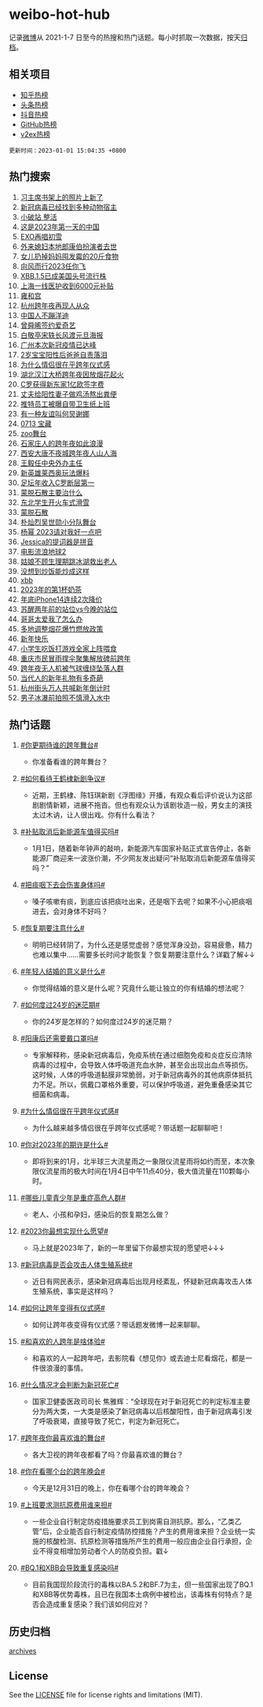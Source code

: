 # weibo-hot-hub

记录[微博](https://www.weibo.com)从 2021-1-7 日至今的热搜和热门话题。每小时抓取一次数据，按天[归档](archives)。

## 相关项目

- [知乎热榜](https://github.com/lonnyzhang423/zhihu-hot-hub)
- [头条热榜](https://github.com/lonnyzhang423/toutiao-hot-hub)
- [抖音热榜](https://github.com/lonnyzhang423/douyin-hot-hub)
- [GitHub热榜](https://github.com/lonnyzhang423/github-hot-hub)
- [v2ex热榜](https://github.com/lonnyzhang423/v2ex-hot-hub)


`更新时间：2023-01-01 15:04:35 +0800`

## 热门搜索

1. [习主席书架上的照片上新了](https://m.weibo.cn/search?containerid=100103type%3D1%26t%3D10%26q%3D%23%E4%B9%A0%E4%B8%BB%E5%B8%AD%E4%B9%A6%E6%9E%B6%E4%B8%8A%E7%9A%84%E7%85%A7%E7%89%87%E4%B8%8A%E6%96%B0%E4%BA%86%23&stream_entry_id=51&isnewpage=1&extparam=seat%3D1%26pos%3D0%26dgr%3D0%26filter_type%3Drealtimehot%26c_type%3D51%26cate%3D10103%26display_time%3D1672556673%26pre_seqid%3D1672556673846924096235&luicode=10000011&lfid=106003type%253D25%2526t%253D3%2526disable_hot%253D1%2526filter_type%253Drealtimehot)
1. [新冠病毒已经找到多种动物宿主](https://m.weibo.cn/search?containerid=100103type%3D1%26t%3D10%26q%3D%23%E6%96%B0%E5%86%A0%E7%97%85%E6%AF%92%E5%B7%B2%E7%BB%8F%E6%89%BE%E5%88%B0%E5%A4%9A%E7%A7%8D%E5%8A%A8%E7%89%A9%E5%AE%BF%E4%B8%BB%23&stream_entry_id=31&isnewpage=1&extparam=seat%3D1%26lcate%3D5001%26pos%3D0%26band_rank%3D1%26flag%3D1%26dgr%3D0%26q%3D%2523%25E6%2596%25B0%25E5%2586%25A0%25E7%2597%2585%25E6%25AF%2592%25E5%25B7%25B2%25E7%25BB%258F%25E6%2589%25BE%25E5%2588%25B0%25E5%25A4%259A%25E7%25A7%258D%25E5%258A%25A8%25E7%2589%25A9%25E5%25AE%25BF%25E4%25B8%25BB%2523%26cate%3D5001%26stream_entry_id%3D31%26filter_type%3Drealtimehot%26realpos%3D1%26c_type%3D31%26display_time%3D1672556673%26pre_seqid%3D1672556673846924096235&luicode=10000011&lfid=106003type%253D25%2526t%253D3%2526disable_hot%253D1%2526filter_type%253Drealtimehot)
1. [小破站 整活](https://m.weibo.cn/search?containerid=100103type%3D1%26t%3D10%26q%3D%E5%B0%8F%E7%A0%B4%E7%AB%99+%E6%95%B4%E6%B4%BB&stream_entry_id=31&isnewpage=1&extparam=seat%3D1%26lcate%3D5001%26pos%3D1%26band_rank%3D2%26flag%3D16%26dgr%3D0%26q%3D%25E5%25B0%258F%25E7%25A0%25B4%25E7%25AB%2599%2520%25E6%2595%25B4%25E6%25B4%25BB%26cate%3D5001%26stream_entry_id%3D31%26filter_type%3Drealtimehot%26realpos%3D2%26c_type%3D31%26display_time%3D1672556673%26pre_seqid%3D1672556673846924096235&luicode=10000011&lfid=106003type%253D25%2526t%253D3%2526disable_hot%253D1%2526filter_type%253Drealtimehot)
1. [这是2023年第一天的中国](https://m.weibo.cn/search?containerid=100103type%3D1%26t%3D10%26q%3D%23%E8%BF%99%E6%98%AF2023%E5%B9%B4%E7%AC%AC%E4%B8%80%E5%A4%A9%E7%9A%84%E4%B8%AD%E5%9B%BD%23&stream_entry_id=31&isnewpage=1&extparam=seat%3D1%26lcate%3D5001%26pos%3D2%26band_rank%3D3%26flag%3D0%26dgr%3D0%26q%3D%2523%25E8%25BF%2599%25E6%2598%25AF2023%25E5%25B9%25B4%25E7%25AC%25AC%25E4%25B8%2580%25E5%25A4%25A9%25E7%259A%2584%25E4%25B8%25AD%25E5%259B%25BD%2523%26cate%3D5001%26stream_entry_id%3D31%26filter_type%3Drealtimehot%26realpos%3D3%26c_type%3D31%26display_time%3D1672556673%26pre_seqid%3D1672556673846924096235&luicode=10000011&lfid=106003type%253D25%2526t%253D3%2526disable_hot%253D1%2526filter_type%253Drealtimehot)
1. [EXO再唱初雪](https://m.weibo.cn/search?containerid=100103type%3D1%26t%3D10%26q%3D%23EXO%E5%86%8D%E5%94%B1%E5%88%9D%E9%9B%AA%23&stream_entry_id=31&isnewpage=1&extparam=seat%3D1%26lcate%3D5001%26pos%3D3%26band_rank%3D4%26flag%3D1%26dgr%3D0%26q%3D%2523EXO%25E5%2586%258D%25E5%2594%25B1%25E5%2588%259D%25E9%259B%25AA%2523%26cate%3D5001%26stream_entry_id%3D31%26filter_type%3Drealtimehot%26realpos%3D4%26c_type%3D31%26display_time%3D1672556673%26pre_seqid%3D1672556673846924096235&luicode=10000011&lfid=106003type%253D25%2526t%253D3%2526disable_hot%253D1%2526filter_type%253Drealtimehot)
1. [外来媳妇本地郎康伯扮演者去世](https://m.weibo.cn/search?containerid=100103type%3D1%26t%3D10%26q%3D%23%E5%A4%96%E6%9D%A5%E5%AA%B3%E5%A6%87%E6%9C%AC%E5%9C%B0%E9%83%8E%E5%BA%B7%E4%BC%AF%E6%89%AE%E6%BC%94%E8%80%85%E5%8E%BB%E4%B8%96%23&stream_entry_id=31&isnewpage=1&extparam=seat%3D1%26lcate%3D5001%26pos%3D4%26band_rank%3D5%26flag%3D16%26dgr%3D0%26q%3D%2523%25E5%25A4%2596%25E6%259D%25A5%25E5%25AA%25B3%25E5%25A6%2587%25E6%259C%25AC%25E5%259C%25B0%25E9%2583%258E%25E5%25BA%25B7%25E4%25BC%25AF%25E6%2589%25AE%25E6%25BC%2594%25E8%2580%2585%25E5%258E%25BB%25E4%25B8%2596%2523%26cate%3D5001%26stream_entry_id%3D31%26filter_type%3Drealtimehot%26realpos%3D5%26c_type%3D31%26display_time%3D1672556673%26pre_seqid%3D1672556673846924096235&luicode=10000011&lfid=106003type%253D25%2526t%253D3%2526disable_hot%253D1%2526filter_type%253Drealtimehot)
1. [女儿扔掉妈妈囤发霉的20斤食物](https://m.weibo.cn/search?containerid=100103type%3D1%26t%3D10%26q%3D%23%E5%A5%B3%E5%84%BF%E6%89%94%E6%8E%89%E5%A6%88%E5%A6%88%E5%9B%A4%E5%8F%91%E9%9C%89%E7%9A%8420%E6%96%A4%E9%A3%9F%E7%89%A9%23&stream_entry_id=31&isnewpage=1&extparam=seat%3D1%26lcate%3D5001%26pos%3D5%26band_rank%3D6%26flag%3D0%26dgr%3D0%26q%3D%2523%25E5%25A5%25B3%25E5%2584%25BF%25E6%2589%2594%25E6%258E%2589%25E5%25A6%2588%25E5%25A6%2588%25E5%259B%25A4%25E5%258F%2591%25E9%259C%2589%25E7%259A%258420%25E6%2596%25A4%25E9%25A3%259F%25E7%2589%25A9%2523%26cate%3D5001%26stream_entry_id%3D31%26filter_type%3Drealtimehot%26realpos%3D6%26c_type%3D31%26display_time%3D1672556673%26pre_seqid%3D1672556673846924096235&luicode=10000011&lfid=106003type%253D25%2526t%253D3%2526disable_hot%253D1%2526filter_type%253Drealtimehot)
1. [向风而行2023任你飞](https://m.weibo.cn/search?containerid=100103type%3D1%26t%3D10%26q%3D%23%E5%90%91%E9%A3%8E%E8%80%8C%E8%A1%8C2023%E4%BB%BB%E4%BD%A0%E9%A3%9E%23&stream_entry_id=31&isnewpage=1&extparam=seat%3D1%26lcate%3D5001%26pos%3D6%26band_rank%3D7%26adid%3D177102%26dgr%3D0%26q%3D%2523%25E5%2590%2591%25E9%25A3%258E%25E8%2580%258C%25E8%25A1%258C2023%25E4%25BB%25BB%25E4%25BD%25A0%25E9%25A3%259E%2523%26cate%3D5001%26stream_entry_id%3D31%26filter_type%3Drealtimehot%26c_type%3D31%26display_time%3D1672556673%26pre_seqid%3D1672556673846924096235&luicode=10000011&lfid=106003type%253D25%2526t%253D3%2526disable_hot%253D1%2526filter_type%253Drealtimehot)
1. [XBB.1.5已成美国头号流行株](https://m.weibo.cn/search?containerid=100103type%3D1%26t%3D10%26q%3D%23XBB.1.5%E5%B7%B2%E6%88%90%E7%BE%8E%E5%9B%BD%E5%A4%B4%E5%8F%B7%E6%B5%81%E8%A1%8C%E6%A0%AA%23&stream_entry_id=31&isnewpage=1&extparam=seat%3D1%26lcate%3D5001%26pos%3D7%26band_rank%3D7%26flag%3D0%26dgr%3D0%26q%3D%2523XBB.1.5%25E5%25B7%25B2%25E6%2588%2590%25E7%25BE%258E%25E5%259B%25BD%25E5%25A4%25B4%25E5%258F%25B7%25E6%25B5%2581%25E8%25A1%258C%25E6%25A0%25AA%2523%26cate%3D5001%26stream_entry_id%3D31%26filter_type%3Drealtimehot%26realpos%3D7%26c_type%3D31%26display_time%3D1672556673%26pre_seqid%3D1672556673846924096235&luicode=10000011&lfid=106003type%253D25%2526t%253D3%2526disable_hot%253D1%2526filter_type%253Drealtimehot)
1. [上海一线医护收到6000元补贴](https://m.weibo.cn/search?containerid=100103type%3D1%26t%3D10%26q%3D%23%E4%B8%8A%E6%B5%B7%E4%B8%80%E7%BA%BF%E5%8C%BB%E6%8A%A4%E6%94%B6%E5%88%B06000%E5%85%83%E8%A1%A5%E8%B4%B4%23&stream_entry_id=31&isnewpage=1&extparam=seat%3D1%26lcate%3D5001%26pos%3D8%26band_rank%3D8%26flag%3D1%26dgr%3D0%26q%3D%2523%25E4%25B8%258A%25E6%25B5%25B7%25E4%25B8%2580%25E7%25BA%25BF%25E5%258C%25BB%25E6%258A%25A4%25E6%2594%25B6%25E5%2588%25B06000%25E5%2585%2583%25E8%25A1%25A5%25E8%25B4%25B4%2523%26cate%3D5001%26stream_entry_id%3D31%26filter_type%3Drealtimehot%26realpos%3D8%26c_type%3D31%26display_time%3D1672556673%26pre_seqid%3D1672556673846924096235&luicode=10000011&lfid=106003type%253D25%2526t%253D3%2526disable_hot%253D1%2526filter_type%253Drealtimehot)
1. [雍和宫](https://m.weibo.cn/search?containerid=100103type%3D1%26t%3D10%26q%3D%E9%9B%8D%E5%92%8C%E5%AE%AB&stream_entry_id=31&isnewpage=1&extparam=seat%3D1%26lcate%3D5001%26pos%3D9%26band_rank%3D9%26flag%3D1%26dgr%3D0%26q%3D%25E9%259B%258D%25E5%2592%258C%25E5%25AE%25AB%26cate%3D5001%26stream_entry_id%3D31%26filter_type%3Drealtimehot%26realpos%3D9%26c_type%3D31%26display_time%3D1672556673%26pre_seqid%3D1672556673846924096235&luicode=10000011&lfid=106003type%253D25%2526t%253D3%2526disable_hot%253D1%2526filter_type%253Drealtimehot)
1. [杭州跨年夜再现人从众](https://m.weibo.cn/search?containerid=100103type%3D1%26t%3D10%26q%3D%23%E6%9D%AD%E5%B7%9E%E8%B7%A8%E5%B9%B4%E5%A4%9C%E5%86%8D%E7%8E%B0%E4%BA%BA%E4%BB%8E%E4%BC%97%23&stream_entry_id=31&isnewpage=1&extparam=seat%3D1%26lcate%3D5001%26pos%3D10%26band_rank%3D10%26flag%3D0%26dgr%3D0%26q%3D%2523%25E6%259D%25AD%25E5%25B7%259E%25E8%25B7%25A8%25E5%25B9%25B4%25E5%25A4%259C%25E5%2586%258D%25E7%258E%25B0%25E4%25BA%25BA%25E4%25BB%258E%25E4%25BC%2597%2523%26cate%3D5001%26stream_entry_id%3D31%26filter_type%3Drealtimehot%26realpos%3D10%26c_type%3D31%26display_time%3D1672556673%26pre_seqid%3D1672556673846924096235&luicode=10000011&lfid=106003type%253D25%2526t%253D3%2526disable_hot%253D1%2526filter_type%253Drealtimehot)
1. [中国人不蹦洋迪](https://m.weibo.cn/search?containerid=100103type%3D1%26t%3D10%26q%3D%23%E4%B8%AD%E5%9B%BD%E4%BA%BA%E4%B8%8D%E8%B9%A6%E6%B4%8B%E8%BF%AA%23&stream_entry_id=31&isnewpage=1&extparam=seat%3D1%26lcate%3D5001%26pos%3D11%26band_rank%3D11%26flag%3D1%26dgr%3D0%26q%3D%2523%25E4%25B8%25AD%25E5%259B%25BD%25E4%25BA%25BA%25E4%25B8%258D%25E8%25B9%25A6%25E6%25B4%258B%25E8%25BF%25AA%2523%26cate%3D5001%26stream_entry_id%3D31%26filter_type%3Drealtimehot%26realpos%3D11%26c_type%3D31%26display_time%3D1672556673%26pre_seqid%3D1672556673846924096235&luicode=10000011&lfid=106003type%253D25%2526t%253D3%2526disable_hot%253D1%2526filter_type%253Drealtimehot)
1. [曾舜晞签约爱奇艺](https://m.weibo.cn/search?containerid=100103type%3D1%26t%3D10%26q%3D%23%E6%9B%BE%E8%88%9C%E6%99%9E%E7%AD%BE%E7%BA%A6%E7%88%B1%E5%A5%87%E8%89%BA%23&stream_entry_id=31&isnewpage=1&extparam=seat%3D1%26lcate%3D5001%26pos%3D12%26band_rank%3D12%26flag%3D1%26dgr%3D0%26q%3D%2523%25E6%259B%25BE%25E8%2588%259C%25E6%2599%259E%25E7%25AD%25BE%25E7%25BA%25A6%25E7%2588%25B1%25E5%25A5%2587%25E8%2589%25BA%2523%26cate%3D5001%26stream_entry_id%3D31%26filter_type%3Drealtimehot%26realpos%3D12%26c_type%3D31%26display_time%3D1672556673%26pre_seqid%3D1672556673846924096235&luicode=10000011&lfid=106003type%253D25%2526t%253D3%2526disable_hot%253D1%2526filter_type%253Drealtimehot)
1. [白敬亭宋轶长风渡元旦海报](https://m.weibo.cn/search?containerid=100103type%3D1%26t%3D10%26q%3D%23%E7%99%BD%E6%95%AC%E4%BA%AD%E5%AE%8B%E8%BD%B6%E9%95%BF%E9%A3%8E%E6%B8%A1%E5%85%83%E6%97%A6%E6%B5%B7%E6%8A%A5%23&stream_entry_id=31&isnewpage=1&extparam=seat%3D1%26lcate%3D5001%26pos%3D13%26band_rank%3D13%26flag%3D1%26dgr%3D0%26q%3D%2523%25E7%2599%25BD%25E6%2595%25AC%25E4%25BA%25AD%25E5%25AE%258B%25E8%25BD%25B6%25E9%2595%25BF%25E9%25A3%258E%25E6%25B8%25A1%25E5%2585%2583%25E6%2597%25A6%25E6%25B5%25B7%25E6%258A%25A5%2523%26cate%3D5001%26stream_entry_id%3D31%26filter_type%3Drealtimehot%26realpos%3D13%26c_type%3D31%26display_time%3D1672556673%26pre_seqid%3D1672556673846924096235&luicode=10000011&lfid=106003type%253D25%2526t%253D3%2526disable_hot%253D1%2526filter_type%253Drealtimehot)
1. [广州本次新冠疫情已达峰](https://m.weibo.cn/search?containerid=100103type%3D1%26t%3D10%26q%3D%23%E5%B9%BF%E5%B7%9E%E6%9C%AC%E6%AC%A1%E6%96%B0%E5%86%A0%E7%96%AB%E6%83%85%E5%B7%B2%E8%BE%BE%E5%B3%B0%23&stream_entry_id=31&isnewpage=1&extparam=seat%3D1%26lcate%3D5001%26pos%3D14%26band_rank%3D14%26flag%3D1%26dgr%3D0%26q%3D%2523%25E5%25B9%25BF%25E5%25B7%259E%25E6%259C%25AC%25E6%25AC%25A1%25E6%2596%25B0%25E5%2586%25A0%25E7%2596%25AB%25E6%2583%2585%25E5%25B7%25B2%25E8%25BE%25BE%25E5%25B3%25B0%2523%26cate%3D5001%26stream_entry_id%3D31%26filter_type%3Drealtimehot%26realpos%3D14%26c_type%3D31%26display_time%3D1672556673%26pre_seqid%3D1672556673846924096235&luicode=10000011&lfid=106003type%253D25%2526t%253D3%2526disable_hot%253D1%2526filter_type%253Drealtimehot)
1. [2岁宝宝阳性后爸爸自责落泪](https://m.weibo.cn/search?containerid=100103type%3D1%26t%3D10%26q%3D%232%E5%B2%81%E5%AE%9D%E5%AE%9D%E9%98%B3%E6%80%A7%E5%90%8E%E7%88%B8%E7%88%B8%E8%87%AA%E8%B4%A3%E8%90%BD%E6%B3%AA%23&stream_entry_id=31&isnewpage=1&extparam=seat%3D1%26lcate%3D5001%26pos%3D15%26band_rank%3D15%26flag%3D1%26dgr%3D0%26q%3D%25232%25E5%25B2%2581%25E5%25AE%259D%25E5%25AE%259D%25E9%2598%25B3%25E6%2580%25A7%25E5%2590%258E%25E7%2588%25B8%25E7%2588%25B8%25E8%2587%25AA%25E8%25B4%25A3%25E8%2590%25BD%25E6%25B3%25AA%2523%26cate%3D5001%26stream_entry_id%3D31%26filter_type%3Drealtimehot%26realpos%3D15%26c_type%3D31%26display_time%3D1672556673%26pre_seqid%3D1672556673846924096235&luicode=10000011&lfid=106003type%253D25%2526t%253D3%2526disable_hot%253D1%2526filter_type%253Drealtimehot)
1. [为什么情侣很在乎跨年仪式感](https://m.weibo.cn/search?containerid=100103type%3D1%26t%3D10%26q%3D%23%E4%B8%BA%E4%BB%80%E4%B9%88%E6%83%85%E4%BE%A3%E5%BE%88%E5%9C%A8%E4%B9%8E%E8%B7%A8%E5%B9%B4%E4%BB%AA%E5%BC%8F%E6%84%9F%23&stream_entry_id=31&isnewpage=1&extparam=seat%3D1%26lcate%3D5001%26pos%3D16%26band_rank%3D16%26flag%3D0%26dgr%3D0%26q%3D%2523%25E4%25B8%25BA%25E4%25BB%2580%25E4%25B9%2588%25E6%2583%2585%25E4%25BE%25A3%25E5%25BE%2588%25E5%259C%25A8%25E4%25B9%258E%25E8%25B7%25A8%25E5%25B9%25B4%25E4%25BB%25AA%25E5%25BC%258F%25E6%2584%259F%2523%26cate%3D5001%26stream_entry_id%3D31%26filter_type%3Drealtimehot%26realpos%3D16%26c_type%3D31%26display_time%3D1672556673%26pre_seqid%3D1672556673846924096235&luicode=10000011&lfid=106003type%253D25%2526t%253D3%2526disable_hot%253D1%2526filter_type%253Drealtimehot)
1. [湖北汉江大桥跨年夜因放烟花起火](https://m.weibo.cn/search?containerid=100103type%3D1%26t%3D10%26q%3D%23%E6%B9%96%E5%8C%97%E6%B1%89%E6%B1%9F%E5%A4%A7%E6%A1%A5%E8%B7%A8%E5%B9%B4%E5%A4%9C%E5%9B%A0%E6%94%BE%E7%83%9F%E8%8A%B1%E8%B5%B7%E7%81%AB%23&stream_entry_id=31&isnewpage=1&extparam=seat%3D1%26lcate%3D5001%26pos%3D17%26band_rank%3D17%26flag%3D0%26dgr%3D0%26q%3D%2523%25E6%25B9%2596%25E5%258C%2597%25E6%25B1%2589%25E6%25B1%259F%25E5%25A4%25A7%25E6%25A1%25A5%25E8%25B7%25A8%25E5%25B9%25B4%25E5%25A4%259C%25E5%259B%25A0%25E6%2594%25BE%25E7%2583%259F%25E8%258A%25B1%25E8%25B5%25B7%25E7%2581%25AB%2523%26cate%3D5001%26stream_entry_id%3D31%26filter_type%3Drealtimehot%26realpos%3D17%26c_type%3D31%26display_time%3D1672556673%26pre_seqid%3D1672556673846924096235&luicode=10000011&lfid=106003type%253D25%2526t%253D3%2526disable_hot%253D1%2526filter_type%253Drealtimehot)
1. [C罗获得新东家1亿欧签字费](https://m.weibo.cn/search?containerid=100103type%3D1%26t%3D10%26q%3D%23C%E7%BD%97%E8%8E%B7%E5%BE%97%E6%96%B0%E4%B8%9C%E5%AE%B61%E4%BA%BF%E6%AC%A7%E7%AD%BE%E5%AD%97%E8%B4%B9%23&stream_entry_id=31&isnewpage=1&extparam=seat%3D1%26lcate%3D5001%26pos%3D18%26band_rank%3D18%26flag%3D0%26dgr%3D0%26q%3D%2523C%25E7%25BD%2597%25E8%258E%25B7%25E5%25BE%2597%25E6%2596%25B0%25E4%25B8%259C%25E5%25AE%25B61%25E4%25BA%25BF%25E6%25AC%25A7%25E7%25AD%25BE%25E5%25AD%2597%25E8%25B4%25B9%2523%26cate%3D5001%26stream_entry_id%3D31%26filter_type%3Drealtimehot%26realpos%3D18%26c_type%3D31%26display_time%3D1672556673%26pre_seqid%3D1672556673846924096235&luicode=10000011&lfid=106003type%253D25%2526t%253D3%2526disable_hot%253D1%2526filter_type%253Drealtimehot)
1. [丈夫给阳性妻子做鸡汤熬出粪便](https://m.weibo.cn/search?containerid=100103type%3D1%26t%3D10%26q%3D%23%E4%B8%88%E5%A4%AB%E7%BB%99%E9%98%B3%E6%80%A7%E5%A6%BB%E5%AD%90%E5%81%9A%E9%B8%A1%E6%B1%A4%E7%86%AC%E5%87%BA%E7%B2%AA%E4%BE%BF%23&stream_entry_id=31&isnewpage=1&extparam=seat%3D1%26lcate%3D5001%26pos%3D19%26band_rank%3D19%26flag%3D2%26dgr%3D0%26q%3D%2523%25E4%25B8%2588%25E5%25A4%25AB%25E7%25BB%2599%25E9%2598%25B3%25E6%2580%25A7%25E5%25A6%25BB%25E5%25AD%2590%25E5%2581%259A%25E9%25B8%25A1%25E6%25B1%25A4%25E7%2586%25AC%25E5%2587%25BA%25E7%25B2%25AA%25E4%25BE%25BF%2523%26cate%3D5001%26stream_entry_id%3D31%26filter_type%3Drealtimehot%26realpos%3D19%26c_type%3D31%26display_time%3D1672556673%26pre_seqid%3D1672556673846924096235&luicode=10000011&lfid=106003type%253D25%2526t%253D3%2526disable_hot%253D1%2526filter_type%253Drealtimehot)
1. [推特员工被曝自带卫生纸上班](https://m.weibo.cn/search?containerid=100103type%3D1%26t%3D10%26q%3D%23%E6%8E%A8%E7%89%B9%E5%91%98%E5%B7%A5%E8%A2%AB%E6%9B%9D%E8%87%AA%E5%B8%A6%E5%8D%AB%E7%94%9F%E7%BA%B8%E4%B8%8A%E7%8F%AD%23&stream_entry_id=31&isnewpage=1&extparam=seat%3D1%26lcate%3D5001%26pos%3D20%26band_rank%3D20%26flag%3D1%26dgr%3D0%26q%3D%2523%25E6%258E%25A8%25E7%2589%25B9%25E5%2591%2598%25E5%25B7%25A5%25E8%25A2%25AB%25E6%259B%259D%25E8%2587%25AA%25E5%25B8%25A6%25E5%258D%25AB%25E7%2594%259F%25E7%25BA%25B8%25E4%25B8%258A%25E7%258F%25AD%2523%26cate%3D5001%26stream_entry_id%3D31%26filter_type%3Drealtimehot%26realpos%3D20%26c_type%3D31%26display_time%3D1672556673%26pre_seqid%3D1672556673846924096235&luicode=10000011&lfid=106003type%253D25%2526t%253D3%2526disable_hot%253D1%2526filter_type%253Drealtimehot)
1. [有一种友谊叫何炅谢娜](https://m.weibo.cn/search?containerid=100103type%3D1%26t%3D10%26q%3D%E6%9C%89%E4%B8%80%E7%A7%8D%E5%8F%8B%E8%B0%8A%E5%8F%AB%E4%BD%95%E7%82%85%E8%B0%A2%E5%A8%9C&stream_entry_id=31&isnewpage=1&extparam=seat%3D1%26lcate%3D5001%26pos%3D21%26band_rank%3D21%26flag%3D1%26dgr%3D0%26q%3D%25E6%259C%2589%25E4%25B8%2580%25E7%25A7%258D%25E5%258F%258B%25E8%25B0%258A%25E5%258F%25AB%25E4%25BD%2595%25E7%2582%2585%25E8%25B0%25A2%25E5%25A8%259C%26cate%3D5001%26stream_entry_id%3D31%26filter_type%3Drealtimehot%26realpos%3D21%26c_type%3D31%26display_time%3D1672556673%26pre_seqid%3D1672556673846924096235&luicode=10000011&lfid=106003type%253D25%2526t%253D3%2526disable_hot%253D1%2526filter_type%253Drealtimehot)
1. [0713 宝藏](https://m.weibo.cn/search?containerid=100103type%3D1%26t%3D10%26q%3D0713+%E5%AE%9D%E8%97%8F&stream_entry_id=31&isnewpage=1&extparam=seat%3D1%26lcate%3D5001%26pos%3D22%26band_rank%3D22%26flag%3D1%26dgr%3D0%26q%3D0713%2520%25E5%25AE%259D%25E8%2597%258F%26cate%3D5001%26stream_entry_id%3D31%26filter_type%3Drealtimehot%26realpos%3D22%26c_type%3D31%26display_time%3D1672556673%26pre_seqid%3D1672556673846924096235&luicode=10000011&lfid=106003type%253D25%2526t%253D3%2526disable_hot%253D1%2526filter_type%253Drealtimehot)
1. [zoo舞台](https://m.weibo.cn/search?containerid=100103type%3D1%26t%3D10%26q%3Dzoo%E8%88%9E%E5%8F%B0&stream_entry_id=31&isnewpage=1&extparam=seat%3D1%26lcate%3D5001%26pos%3D23%26band_rank%3D23%26flag%3D1%26dgr%3D0%26q%3Dzoo%25E8%2588%259E%25E5%258F%25B0%26cate%3D5001%26stream_entry_id%3D31%26filter_type%3Drealtimehot%26realpos%3D23%26c_type%3D31%26display_time%3D1672556673%26pre_seqid%3D1672556673846924096235&luicode=10000011&lfid=106003type%253D25%2526t%253D3%2526disable_hot%253D1%2526filter_type%253Drealtimehot)
1. [石家庄人的跨年夜如此浪漫](https://m.weibo.cn/search?containerid=100103type%3D1%26t%3D10%26q%3D%23%E7%9F%B3%E5%AE%B6%E5%BA%84%E4%BA%BA%E7%9A%84%E8%B7%A8%E5%B9%B4%E5%A4%9C%E5%A6%82%E6%AD%A4%E6%B5%AA%E6%BC%AB%23&stream_entry_id=31&isnewpage=1&extparam=seat%3D1%26lcate%3D5001%26pos%3D24%26band_rank%3D24%26flag%3D0%26dgr%3D0%26q%3D%2523%25E7%259F%25B3%25E5%25AE%25B6%25E5%25BA%2584%25E4%25BA%25BA%25E7%259A%2584%25E8%25B7%25A8%25E5%25B9%25B4%25E5%25A4%259C%25E5%25A6%2582%25E6%25AD%25A4%25E6%25B5%25AA%25E6%25BC%25AB%2523%26cate%3D5001%26stream_entry_id%3D31%26filter_type%3Drealtimehot%26realpos%3D24%26c_type%3D31%26display_time%3D1672556673%26pre_seqid%3D1672556673846924096235&luicode=10000011&lfid=106003type%253D25%2526t%253D3%2526disable_hot%253D1%2526filter_type%253Drealtimehot)
1. [西安大唐不夜城跨年夜人山人海](https://m.weibo.cn/search?containerid=100103type%3D1%26t%3D10%26q%3D%23%E8%A5%BF%E5%AE%89%E5%A4%A7%E5%94%90%E4%B8%8D%E5%A4%9C%E5%9F%8E%E8%B7%A8%E5%B9%B4%E5%A4%9C%E4%BA%BA%E5%B1%B1%E4%BA%BA%E6%B5%B7%23&stream_entry_id=31&isnewpage=1&extparam=seat%3D1%26lcate%3D5001%26pos%3D25%26band_rank%3D25%26flag%3D0%26dgr%3D0%26q%3D%2523%25E8%25A5%25BF%25E5%25AE%2589%25E5%25A4%25A7%25E5%2594%2590%25E4%25B8%258D%25E5%25A4%259C%25E5%259F%258E%25E8%25B7%25A8%25E5%25B9%25B4%25E5%25A4%259C%25E4%25BA%25BA%25E5%25B1%25B1%25E4%25BA%25BA%25E6%25B5%25B7%2523%26cate%3D5001%26stream_entry_id%3D31%26filter_type%3Drealtimehot%26realpos%3D25%26c_type%3D31%26display_time%3D1672556673%26pre_seqid%3D1672556673846924096235&luicode=10000011&lfid=106003type%253D25%2526t%253D3%2526disable_hot%253D1%2526filter_type%253Drealtimehot)
1. [王毅任中央外办主任](https://m.weibo.cn/search?containerid=100103type%3D1%26t%3D10%26q%3D%23%E7%8E%8B%E6%AF%85%E4%BB%BB%E4%B8%AD%E5%A4%AE%E5%A4%96%E5%8A%9E%E4%B8%BB%E4%BB%BB%23&stream_entry_id=31&isnewpage=1&extparam=seat%3D1%26lcate%3D5001%26pos%3D26%26band_rank%3D26%26flag%3D0%26dgr%3D0%26q%3D%2523%25E7%258E%258B%25E6%25AF%2585%25E4%25BB%25BB%25E4%25B8%25AD%25E5%25A4%25AE%25E5%25A4%2596%25E5%258A%259E%25E4%25B8%25BB%25E4%25BB%25BB%2523%26cate%3D5001%26stream_entry_id%3D31%26filter_type%3Drealtimehot%26realpos%3D26%26c_type%3D31%26display_time%3D1672556673%26pre_seqid%3D1672556673846924096235&luicode=10000011&lfid=106003type%253D25%2526t%253D3%2526disable_hot%253D1%2526filter_type%253Drealtimehot)
1. [新英雄莱西奥玩法爆料](https://m.weibo.cn/search?containerid=100103type%3D1%26t%3D10%26q%3D%23%E6%96%B0%E8%8B%B1%E9%9B%84%E8%8E%B1%E8%A5%BF%E5%A5%A5%E7%8E%A9%E6%B3%95%E7%88%86%E6%96%99%23&stream_entry_id=31&isnewpage=1&extparam=seat%3D1%26lcate%3D5001%26pos%3D27%26band_rank%3D27%26flag%3D0%26dgr%3D0%26q%3D%2523%25E6%2596%25B0%25E8%258B%25B1%25E9%259B%2584%25E8%258E%25B1%25E8%25A5%25BF%25E5%25A5%25A5%25E7%258E%25A9%25E6%25B3%2595%25E7%2588%2586%25E6%2596%2599%2523%26cate%3D5001%26stream_entry_id%3D31%26filter_type%3Drealtimehot%26realpos%3D27%26c_type%3D31%26display_time%3D1672556673%26pre_seqid%3D1672556673846924096235&luicode=10000011&lfid=106003type%253D25%2526t%253D3%2526disable_hot%253D1%2526filter_type%253Drealtimehot)
1. [足坛年收入C罗断层第一](https://m.weibo.cn/search?containerid=100103type%3D1%26t%3D10%26q%3D%23%E8%B6%B3%E5%9D%9B%E5%B9%B4%E6%94%B6%E5%85%A5C%E7%BD%97%E6%96%AD%E5%B1%82%E7%AC%AC%E4%B8%80%23&stream_entry_id=31&isnewpage=1&extparam=seat%3D1%26lcate%3D5001%26pos%3D28%26band_rank%3D28%26flag%3D0%26dgr%3D0%26q%3D%2523%25E8%25B6%25B3%25E5%259D%259B%25E5%25B9%25B4%25E6%2594%25B6%25E5%2585%25A5C%25E7%25BD%2597%25E6%2596%25AD%25E5%25B1%2582%25E7%25AC%25AC%25E4%25B8%2580%2523%26cate%3D5001%26stream_entry_id%3D31%26filter_type%3Drealtimehot%26realpos%3D28%26c_type%3D31%26display_time%3D1672556673%26pre_seqid%3D1672556673846924096235&luicode=10000011&lfid=106003type%253D25%2526t%253D3%2526disable_hot%253D1%2526filter_type%253Drealtimehot)
1. [蒙脱石散主要治什么](https://m.weibo.cn/search?containerid=100103type%3D1%26t%3D10%26q%3D%23%E8%92%99%E8%84%B1%E7%9F%B3%E6%95%A3%E4%B8%BB%E8%A6%81%E6%B2%BB%E4%BB%80%E4%B9%88%23&stream_entry_id=31&isnewpage=1&extparam=seat%3D1%26lcate%3D5001%26pos%3D29%26band_rank%3D29%26flag%3D0%26dgr%3D0%26q%3D%2523%25E8%2592%2599%25E8%2584%25B1%25E7%259F%25B3%25E6%2595%25A3%25E4%25B8%25BB%25E8%25A6%2581%25E6%25B2%25BB%25E4%25BB%2580%25E4%25B9%2588%2523%26cate%3D5001%26stream_entry_id%3D31%26filter_type%3Drealtimehot%26realpos%3D29%26c_type%3D31%26display_time%3D1672556673%26pre_seqid%3D1672556673846924096235&luicode=10000011&lfid=106003type%253D25%2526t%253D3%2526disable_hot%253D1%2526filter_type%253Drealtimehot)
1. [东北学生开火车式滑雪](https://m.weibo.cn/search?containerid=100103type%3D1%26t%3D10%26q%3D%23%E4%B8%9C%E5%8C%97%E5%AD%A6%E7%94%9F%E5%BC%80%E7%81%AB%E8%BD%A6%E5%BC%8F%E6%BB%91%E9%9B%AA%23&stream_entry_id=31&isnewpage=1&extparam=seat%3D1%26lcate%3D5001%26pos%3D30%26band_rank%3D30%26flag%3D1%26dgr%3D0%26q%3D%2523%25E4%25B8%259C%25E5%258C%2597%25E5%25AD%25A6%25E7%2594%259F%25E5%25BC%2580%25E7%2581%25AB%25E8%25BD%25A6%25E5%25BC%258F%25E6%25BB%2591%25E9%259B%25AA%2523%26cate%3D5001%26stream_entry_id%3D31%26filter_type%3Drealtimehot%26realpos%3D30%26c_type%3D31%26display_time%3D1672556673%26pre_seqid%3D1672556673846924096235&luicode=10000011&lfid=106003type%253D25%2526t%253D3%2526disable_hot%253D1%2526filter_type%253Drealtimehot)
1. [蒙脱石散](https://m.weibo.cn/search?containerid=100103type%3D1%26t%3D10%26q%3D%23%E8%92%99%E8%84%B1%E7%9F%B3%E6%95%A3%23&stream_entry_id=31&isnewpage=1&extparam=seat%3D1%26lcate%3D5001%26pos%3D31%26band_rank%3D31%26flag%3D0%26dgr%3D0%26q%3D%2523%25E8%2592%2599%25E8%2584%25B1%25E7%259F%25B3%25E6%2595%25A3%2523%26cate%3D5001%26stream_entry_id%3D31%26filter_type%3Drealtimehot%26realpos%3D31%26c_type%3D31%26display_time%3D1672556673%26pre_seqid%3D1672556673846924096235&luicode=10000011&lfid=106003type%253D25%2526t%253D3%2526disable_hot%253D1%2526filter_type%253Drealtimehot)
1. [朴灿烈吴世勋小分队舞台](https://m.weibo.cn/search?containerid=100103type%3D1%26t%3D10%26q%3D%23%E6%9C%B4%E7%81%BF%E7%83%88%E5%90%B4%E4%B8%96%E5%8B%8B%E5%B0%8F%E5%88%86%E9%98%9F%E8%88%9E%E5%8F%B0%23&stream_entry_id=31&isnewpage=1&extparam=seat%3D1%26lcate%3D5001%26pos%3D32%26band_rank%3D32%26flag%3D1%26dgr%3D0%26q%3D%2523%25E6%259C%25B4%25E7%2581%25BF%25E7%2583%2588%25E5%2590%25B4%25E4%25B8%2596%25E5%258B%258B%25E5%25B0%258F%25E5%2588%2586%25E9%2598%259F%25E8%2588%259E%25E5%258F%25B0%2523%26cate%3D5001%26stream_entry_id%3D31%26filter_type%3Drealtimehot%26realpos%3D32%26c_type%3D31%26display_time%3D1672556673%26pre_seqid%3D1672556673846924096235&luicode=10000011&lfid=106003type%253D25%2526t%253D3%2526disable_hot%253D1%2526filter_type%253Drealtimehot)
1. [杨幂 2023请对我好一点吧](https://m.weibo.cn/search?containerid=100103type%3D1%26t%3D10%26q%3D%E6%9D%A8%E5%B9%82+2023%E8%AF%B7%E5%AF%B9%E6%88%91%E5%A5%BD%E4%B8%80%E7%82%B9%E5%90%A7&stream_entry_id=31&isnewpage=1&extparam=seat%3D1%26lcate%3D5001%26pos%3D33%26band_rank%3D33%26flag%3D0%26dgr%3D0%26q%3D%25E6%259D%25A8%25E5%25B9%2582%25202023%25E8%25AF%25B7%25E5%25AF%25B9%25E6%2588%2591%25E5%25A5%25BD%25E4%25B8%2580%25E7%2582%25B9%25E5%2590%25A7%26cate%3D5001%26stream_entry_id%3D31%26filter_type%3Drealtimehot%26realpos%3D33%26c_type%3D31%26display_time%3D1672556673%26pre_seqid%3D1672556673846924096235&luicode=10000011&lfid=106003type%253D25%2526t%253D3%2526disable_hot%253D1%2526filter_type%253Drealtimehot)
1. [Jessica的提词器是拼音](https://m.weibo.cn/search?containerid=100103type%3D1%26t%3D10%26q%3D%23Jessica%E7%9A%84%E6%8F%90%E8%AF%8D%E5%99%A8%E6%98%AF%E6%8B%BC%E9%9F%B3%23&stream_entry_id=31&isnewpage=1&extparam=seat%3D1%26lcate%3D5001%26pos%3D34%26band_rank%3D34%26flag%3D1%26dgr%3D0%26q%3D%2523Jessica%25E7%259A%2584%25E6%258F%2590%25E8%25AF%258D%25E5%2599%25A8%25E6%2598%25AF%25E6%258B%25BC%25E9%259F%25B3%2523%26cate%3D5001%26stream_entry_id%3D31%26filter_type%3Drealtimehot%26realpos%3D34%26c_type%3D31%26display_time%3D1672556673%26pre_seqid%3D1672556673846924096235&luicode=10000011&lfid=106003type%253D25%2526t%253D3%2526disable_hot%253D1%2526filter_type%253Drealtimehot)
1. [电影流浪地球2](https://m.weibo.cn/search?containerid=100103type%3D1%26t%3D10%26q%3D%23%E7%94%B5%E5%BD%B1%E6%B5%81%E6%B5%AA%E5%9C%B0%E7%90%832%23&stream_entry_id=31&isnewpage=1&extparam=seat%3D1%26lcate%3D5001%26pos%3D35%26band_rank%3D35%26flag%3D0%26dgr%3D0%26q%3D%2523%25E7%2594%25B5%25E5%25BD%25B1%25E6%25B5%2581%25E6%25B5%25AA%25E5%259C%25B0%25E7%2590%25832%2523%26cate%3D5001%26stream_entry_id%3D31%26filter_type%3Drealtimehot%26realpos%3D35%26c_type%3D31%26display_time%3D1672556673%26pre_seqid%3D1672556673846924096235&luicode=10000011&lfid=106003type%253D25%2526t%253D3%2526disable_hot%253D1%2526filter_type%253Drealtimehot)
1. [姑娘不顾生理期跳冰湖救出老人](https://m.weibo.cn/search?containerid=100103type%3D1%26t%3D10%26q%3D%23%E5%A7%91%E5%A8%98%E4%B8%8D%E9%A1%BE%E7%94%9F%E7%90%86%E6%9C%9F%E8%B7%B3%E5%86%B0%E6%B9%96%E6%95%91%E5%87%BA%E8%80%81%E4%BA%BA%23&stream_entry_id=31&isnewpage=1&extparam=seat%3D1%26lcate%3D5001%26pos%3D36%26band_rank%3D36%26flag%3D0%26dgr%3D0%26q%3D%2523%25E5%25A7%2591%25E5%25A8%2598%25E4%25B8%258D%25E9%25A1%25BE%25E7%2594%259F%25E7%2590%2586%25E6%259C%259F%25E8%25B7%25B3%25E5%2586%25B0%25E6%25B9%2596%25E6%2595%2591%25E5%2587%25BA%25E8%2580%2581%25E4%25BA%25BA%2523%26cate%3D5001%26stream_entry_id%3D31%26filter_type%3Drealtimehot%26realpos%3D36%26c_type%3D31%26display_time%3D1672556673%26pre_seqid%3D1672556673846924096235&luicode=10000011&lfid=106003type%253D25%2526t%253D3%2526disable_hot%253D1%2526filter_type%253Drealtimehot)
1. [没想到炒饭能炒成这样](https://m.weibo.cn/search?containerid=100103type%3D1%26t%3D10%26q%3D%23%E6%B2%A1%E6%83%B3%E5%88%B0%E7%82%92%E9%A5%AD%E8%83%BD%E7%82%92%E6%88%90%E8%BF%99%E6%A0%B7%23&stream_entry_id=31&isnewpage=1&extparam=seat%3D1%26lcate%3D5001%26pos%3D37%26band_rank%3D37%26flag%3D0%26dgr%3D0%26q%3D%2523%25E6%25B2%25A1%25E6%2583%25B3%25E5%2588%25B0%25E7%2582%2592%25E9%25A5%25AD%25E8%2583%25BD%25E7%2582%2592%25E6%2588%2590%25E8%25BF%2599%25E6%25A0%25B7%2523%26cate%3D5001%26stream_entry_id%3D31%26filter_type%3Drealtimehot%26realpos%3D37%26c_type%3D31%26display_time%3D1672556673%26pre_seqid%3D1672556673846924096235&luicode=10000011&lfid=106003type%253D25%2526t%253D3%2526disable_hot%253D1%2526filter_type%253Drealtimehot)
1. [xbb](https://m.weibo.cn/search?containerid=100103type%3D1%26t%3D10%26q%3D%23xbb%23&stream_entry_id=31&isnewpage=1&extparam=seat%3D1%26lcate%3D5001%26pos%3D38%26band_rank%3D38%26flag%3D0%26dgr%3D0%26q%3D%2523xbb%2523%26cate%3D5001%26stream_entry_id%3D31%26filter_type%3Drealtimehot%26realpos%3D38%26c_type%3D31%26display_time%3D1672556673%26pre_seqid%3D1672556673846924096235&luicode=10000011&lfid=106003type%253D25%2526t%253D3%2526disable_hot%253D1%2526filter_type%253Drealtimehot)
1. [2023年的第1杯奶茶](https://m.weibo.cn/search?containerid=100103type%3D1%26t%3D10%26q%3D%232023%E5%B9%B4%E7%9A%84%E7%AC%AC1%E6%9D%AF%E5%A5%B6%E8%8C%B6%23&stream_entry_id=31&isnewpage=1&extparam=seat%3D1%26lcate%3D5001%26pos%3D39%26band_rank%3D39%26flag%3D1%26dgr%3D0%26q%3D%25232023%25E5%25B9%25B4%25E7%259A%2584%25E7%25AC%25AC1%25E6%259D%25AF%25E5%25A5%25B6%25E8%258C%25B6%2523%26cate%3D5001%26stream_entry_id%3D31%26filter_type%3Drealtimehot%26realpos%3D39%26c_type%3D31%26display_time%3D1672556673%26pre_seqid%3D1672556673846924096235&luicode=10000011&lfid=106003type%253D25%2526t%253D3%2526disable_hot%253D1%2526filter_type%253Drealtimehot)
1. [年底iPhone14连续2次降价](https://m.weibo.cn/search?containerid=100103type%3D1%26t%3D10%26q%3D%23%E5%B9%B4%E5%BA%95iPhone14%E8%BF%9E%E7%BB%AD2%E6%AC%A1%E9%99%8D%E4%BB%B7%23&stream_entry_id=31&isnewpage=1&extparam=seat%3D1%26lcate%3D5001%26pos%3D40%26band_rank%3D40%26flag%3D0%26dgr%3D0%26q%3D%2523%25E5%25B9%25B4%25E5%25BA%2595iPhone14%25E8%25BF%259E%25E7%25BB%25AD2%25E6%25AC%25A1%25E9%2599%258D%25E4%25BB%25B7%2523%26cate%3D5001%26stream_entry_id%3D31%26filter_type%3Drealtimehot%26realpos%3D40%26c_type%3D31%26display_time%3D1672556673%26pre_seqid%3D1672556673846924096235&luicode=10000011&lfid=106003type%253D25%2526t%253D3%2526disable_hot%253D1%2526filter_type%253Drealtimehot)
1. [苏醒两年前的站位vs今晚的站位](https://m.weibo.cn/search?containerid=100103type%3D1%26t%3D10%26q%3D%23%E8%8B%8F%E9%86%92%E4%B8%A4%E5%B9%B4%E5%89%8D%E7%9A%84%E7%AB%99%E4%BD%8Dvs%E4%BB%8A%E6%99%9A%E7%9A%84%E7%AB%99%E4%BD%8D%23&stream_entry_id=31&isnewpage=1&extparam=seat%3D1%26lcate%3D5001%26pos%3D41%26band_rank%3D41%26flag%3D1%26dgr%3D0%26q%3D%2523%25E8%258B%258F%25E9%2586%2592%25E4%25B8%25A4%25E5%25B9%25B4%25E5%2589%258D%25E7%259A%2584%25E7%25AB%2599%25E4%25BD%258Dvs%25E4%25BB%258A%25E6%2599%259A%25E7%259A%2584%25E7%25AB%2599%25E4%25BD%258D%2523%26cate%3D5001%26stream_entry_id%3D31%26filter_type%3Drealtimehot%26realpos%3D41%26c_type%3D31%26display_time%3D1672556673%26pre_seqid%3D1672556673846924096235&luicode=10000011&lfid=106003type%253D25%2526t%253D3%2526disable_hot%253D1%2526filter_type%253Drealtimehot)
1. [哥哥太爱我了怎么办](https://m.weibo.cn/search?containerid=100103type%3D1%26t%3D10%26q%3D%E5%93%A5%E5%93%A5%E5%A4%AA%E7%88%B1%E6%88%91%E4%BA%86%E6%80%8E%E4%B9%88%E5%8A%9E&stream_entry_id=31&isnewpage=1&extparam=seat%3D1%26lcate%3D5001%26pos%3D42%26band_rank%3D42%26flag%3D0%26dgr%3D0%26q%3D%25E5%2593%25A5%25E5%2593%25A5%25E5%25A4%25AA%25E7%2588%25B1%25E6%2588%2591%25E4%25BA%2586%25E6%2580%258E%25E4%25B9%2588%25E5%258A%259E%26cate%3D5001%26stream_entry_id%3D31%26filter_type%3Drealtimehot%26realpos%3D42%26c_type%3D31%26display_time%3D1672556673%26pre_seqid%3D1672556673846924096235&luicode=10000011&lfid=106003type%253D25%2526t%253D3%2526disable_hot%253D1%2526filter_type%253Drealtimehot)
1. [多地调整烟花爆竹燃放政策](https://m.weibo.cn/search?containerid=100103type%3D1%26t%3D10%26q%3D%23%E5%A4%9A%E5%9C%B0%E8%B0%83%E6%95%B4%E7%83%9F%E8%8A%B1%E7%88%86%E7%AB%B9%E7%87%83%E6%94%BE%E6%94%BF%E7%AD%96%23&stream_entry_id=31&isnewpage=1&extparam=seat%3D1%26lcate%3D5001%26pos%3D43%26band_rank%3D43%26flag%3D0%26dgr%3D0%26q%3D%2523%25E5%25A4%259A%25E5%259C%25B0%25E8%25B0%2583%25E6%2595%25B4%25E7%2583%259F%25E8%258A%25B1%25E7%2588%2586%25E7%25AB%25B9%25E7%2587%2583%25E6%2594%25BE%25E6%2594%25BF%25E7%25AD%2596%2523%26cate%3D5001%26stream_entry_id%3D31%26filter_type%3Drealtimehot%26realpos%3D43%26c_type%3D31%26display_time%3D1672556673%26pre_seqid%3D1672556673846924096235&luicode=10000011&lfid=106003type%253D25%2526t%253D3%2526disable_hot%253D1%2526filter_type%253Drealtimehot)
1. [新年快乐](https://m.weibo.cn/search?containerid=100103type%3D1%26t%3D10%26q%3D%E6%96%B0%E5%B9%B4%E5%BF%AB%E4%B9%90&stream_entry_id=31&isnewpage=1&extparam=seat%3D1%26lcate%3D5001%26pos%3D44%26band_rank%3D44%26flag%3D0%26dgr%3D0%26q%3D%25E6%2596%25B0%25E5%25B9%25B4%25E5%25BF%25AB%25E4%25B9%2590%26cate%3D5001%26stream_entry_id%3D31%26filter_type%3Drealtimehot%26realpos%3D44%26c_type%3D31%26display_time%3D1672556673%26pre_seqid%3D1672556673846924096235&luicode=10000011&lfid=106003type%253D25%2526t%253D3%2526disable_hot%253D1%2526filter_type%253Drealtimehot)
1. [小学生吃饭打游戏全家上阵喂食](https://m.weibo.cn/search?containerid=100103type%3D1%26t%3D10%26q%3D%23%E5%B0%8F%E5%AD%A6%E7%94%9F%E5%90%83%E9%A5%AD%E6%89%93%E6%B8%B8%E6%88%8F%E5%85%A8%E5%AE%B6%E4%B8%8A%E9%98%B5%E5%96%82%E9%A3%9F%23&stream_entry_id=31&isnewpage=1&extparam=seat%3D1%26lcate%3D5001%26pos%3D45%26band_rank%3D45%26flag%3D1%26dgr%3D0%26q%3D%2523%25E5%25B0%258F%25E5%25AD%25A6%25E7%2594%259F%25E5%2590%2583%25E9%25A5%25AD%25E6%2589%2593%25E6%25B8%25B8%25E6%2588%258F%25E5%2585%25A8%25E5%25AE%25B6%25E4%25B8%258A%25E9%2598%25B5%25E5%2596%2582%25E9%25A3%259F%2523%26cate%3D5001%26stream_entry_id%3D31%26filter_type%3Drealtimehot%26realpos%3D45%26c_type%3D31%26display_time%3D1672556673%26pre_seqid%3D1672556673846924096235&luicode=10000011&lfid=106003type%253D25%2526t%253D3%2526disable_hot%253D1%2526filter_type%253Drealtimehot)
1. [重庆市民冒雨撑伞聚集解放碑前跨年](https://m.weibo.cn/search?containerid=100103type%3D1%26t%3D10%26q%3D%23%E9%87%8D%E5%BA%86%E5%B8%82%E6%B0%91%E5%86%92%E9%9B%A8%E6%92%91%E4%BC%9E%E8%81%9A%E9%9B%86%E8%A7%A3%E6%94%BE%E7%A2%91%E5%89%8D%E8%B7%A8%E5%B9%B4%23&stream_entry_id=31&isnewpage=1&extparam=seat%3D1%26lcate%3D5001%26pos%3D46%26band_rank%3D46%26flag%3D0%26dgr%3D0%26q%3D%2523%25E9%2587%258D%25E5%25BA%2586%25E5%25B8%2582%25E6%25B0%2591%25E5%2586%2592%25E9%259B%25A8%25E6%2592%2591%25E4%25BC%259E%25E8%2581%259A%25E9%259B%2586%25E8%25A7%25A3%25E6%2594%25BE%25E7%25A2%2591%25E5%2589%258D%25E8%25B7%25A8%25E5%25B9%25B4%2523%26cate%3D5001%26stream_entry_id%3D31%26filter_type%3Drealtimehot%26realpos%3D46%26c_type%3D31%26display_time%3D1672556673%26pre_seqid%3D1672556673846924096235&luicode=10000011&lfid=106003type%253D25%2526t%253D3%2526disable_hot%253D1%2526filter_type%253Drealtimehot)
1. [跨年夜无人机被气球缠绕坠落人群](https://m.weibo.cn/search?containerid=100103type%3D1%26t%3D10%26q%3D%23%E8%B7%A8%E5%B9%B4%E5%A4%9C%E6%97%A0%E4%BA%BA%E6%9C%BA%E8%A2%AB%E6%B0%94%E7%90%83%E7%BC%A0%E7%BB%95%E5%9D%A0%E8%90%BD%E4%BA%BA%E7%BE%A4%23&stream_entry_id=31&isnewpage=1&extparam=seat%3D1%26lcate%3D5001%26pos%3D47%26band_rank%3D47%26flag%3D0%26dgr%3D0%26q%3D%2523%25E8%25B7%25A8%25E5%25B9%25B4%25E5%25A4%259C%25E6%2597%25A0%25E4%25BA%25BA%25E6%259C%25BA%25E8%25A2%25AB%25E6%25B0%2594%25E7%2590%2583%25E7%25BC%25A0%25E7%25BB%2595%25E5%259D%25A0%25E8%2590%25BD%25E4%25BA%25BA%25E7%25BE%25A4%2523%26cate%3D5001%26stream_entry_id%3D31%26filter_type%3Drealtimehot%26realpos%3D47%26c_type%3D31%26display_time%3D1672556673%26pre_seqid%3D1672556673846924096235&luicode=10000011&lfid=106003type%253D25%2526t%253D3%2526disable_hot%253D1%2526filter_type%253Drealtimehot)
1. [当代人的新年礼物有多奇葩](https://m.weibo.cn/search?containerid=100103type%3D1%26t%3D10%26q%3D%23%E5%BD%93%E4%BB%A3%E4%BA%BA%E7%9A%84%E6%96%B0%E5%B9%B4%E7%A4%BC%E7%89%A9%E6%9C%89%E5%A4%9A%E5%A5%87%E8%91%A9%23&stream_entry_id=31&isnewpage=1&extparam=seat%3D1%26lcate%3D5001%26pos%3D48%26band_rank%3D48%26flag%3D1%26dgr%3D0%26q%3D%2523%25E5%25BD%2593%25E4%25BB%25A3%25E4%25BA%25BA%25E7%259A%2584%25E6%2596%25B0%25E5%25B9%25B4%25E7%25A4%25BC%25E7%2589%25A9%25E6%259C%2589%25E5%25A4%259A%25E5%25A5%2587%25E8%2591%25A9%2523%26cate%3D5001%26stream_entry_id%3D31%26filter_type%3Drealtimehot%26realpos%3D48%26c_type%3D31%26display_time%3D1672556673%26pre_seqid%3D1672556673846924096235&luicode=10000011&lfid=106003type%253D25%2526t%253D3%2526disable_hot%253D1%2526filter_type%253Drealtimehot)
1. [杭州街头万人共喊新年倒计时](https://m.weibo.cn/search?containerid=100103type%3D1%26t%3D10%26q%3D%23%E6%9D%AD%E5%B7%9E%E8%A1%97%E5%A4%B4%E4%B8%87%E4%BA%BA%E5%85%B1%E5%96%8A%E6%96%B0%E5%B9%B4%E5%80%92%E8%AE%A1%E6%97%B6%23&stream_entry_id=31&isnewpage=1&extparam=seat%3D1%26lcate%3D5001%26pos%3D49%26band_rank%3D49%26flag%3D1%26dgr%3D0%26q%3D%2523%25E6%259D%25AD%25E5%25B7%259E%25E8%25A1%2597%25E5%25A4%25B4%25E4%25B8%2587%25E4%25BA%25BA%25E5%2585%25B1%25E5%2596%258A%25E6%2596%25B0%25E5%25B9%25B4%25E5%2580%2592%25E8%25AE%25A1%25E6%2597%25B6%2523%26cate%3D5001%26stream_entry_id%3D31%26filter_type%3Drealtimehot%26realpos%3D49%26c_type%3D31%26display_time%3D1672556673%26pre_seqid%3D1672556673846924096235&luicode=10000011&lfid=106003type%253D25%2526t%253D3%2526disable_hot%253D1%2526filter_type%253Drealtimehot)
1. [男子冰瀑前拍照不慎滑入水中](https://m.weibo.cn/search?containerid=100103type%3D1%26t%3D10%26q%3D%23%E7%94%B7%E5%AD%90%E5%86%B0%E7%80%91%E5%89%8D%E6%8B%8D%E7%85%A7%E4%B8%8D%E6%85%8E%E6%BB%91%E5%85%A5%E6%B0%B4%E4%B8%AD%23&stream_entry_id=31&isnewpage=1&extparam=seat%3D1%26lcate%3D5001%26pos%3D50%26band_rank%3D50%26flag%3D1%26dgr%3D0%26q%3D%2523%25E7%2594%25B7%25E5%25AD%2590%25E5%2586%25B0%25E7%2580%2591%25E5%2589%258D%25E6%258B%258D%25E7%2585%25A7%25E4%25B8%258D%25E6%2585%258E%25E6%25BB%2591%25E5%2585%25A5%25E6%25B0%25B4%25E4%25B8%25AD%2523%26cate%3D5001%26stream_entry_id%3D31%26filter_type%3Drealtimehot%26realpos%3D50%26c_type%3D31%26display_time%3D1672556673%26pre_seqid%3D1672556673846924096235&luicode=10000011&lfid=106003type%253D25%2526t%253D3%2526disable_hot%253D1%2526filter_type%253Drealtimehot)

## 热门话题

1. [#你更期待谁的跨年舞台#](https://m.weibo.cn/search?containerid=231522type%3D1%26t%3D10%26q%3D%23%E4%BD%A0%E6%9B%B4%E6%9C%9F%E5%BE%85%E8%B0%81%E7%9A%84%E8%B7%A8%E5%B9%B4%E8%88%9E%E5%8F%B0%23&stream_entry_id=128&isnewpage=1&extparam=seat%3D1%26lcate%3D5004%26cate%3D5004%26dgr%3D0%26pos%3D1-0-0%26c_type%3D128%26unitid%3D1672479450539%26display_time%3D1672556674%26pre_seqid%3D167255667494502429713&luicode=10000011&lfid=231648_-_4)
    - 你准备看谁的跨年舞台？

1. [#如何看待王鹤棣新剧争议#](https://m.weibo.cn/search?containerid=231522type%3D1%26t%3D10%26q%3D%23%E5%A6%82%E4%BD%95%E7%9C%8B%E5%BE%85%E7%8E%8B%E9%B9%A4%E6%A3%A3%E6%96%B0%E5%89%A7%E4%BA%89%E8%AE%AE%23&stream_entry_id=128&isnewpage=1&extparam=seat%3D1%26lcate%3D5004%26cate%3D5004%26dgr%3D0%26pos%3D1-0-1%26c_type%3D128%26unitid%3D1672413768964%26display_time%3D1672556674%26pre_seqid%3D167255667494502429713&luicode=10000011&lfid=231648_-_4)
    - 近期，王鹤棣、陈钰琪新剧《浮图缘》开播，有观众看后评价说认为这部剧剧情新颖，进展不拖沓。但也有观众认为该剧妆造一般，男女主的演技太过木讷，让人很出戏。你有什么看法？

1. [#补贴取消后新能源车值得买吗#](https://m.weibo.cn/search?containerid=231522type%3D1%26t%3D10%26q%3D%23%E8%A1%A5%E8%B4%B4%E5%8F%96%E6%B6%88%E5%90%8E%E6%96%B0%E8%83%BD%E6%BA%90%E8%BD%A6%E5%80%BC%E5%BE%97%E4%B9%B0%E5%90%97%23&stream_entry_id=128&isnewpage=1&extparam=seat%3D1%26lcate%3D5004%26cate%3D5004%26dgr%3D0%26pos%3D1-0-2%26c_type%3D128%26unitid%3D1672543342853%26display_time%3D1672556674%26pre_seqid%3D167255667494502429713&luicode=10000011&lfid=231648_-_4)
    - 1月1日，随着新年钟声的敲响，新能源汽车国家补贴正式宣告停止，各新能源厂商迎来一波涨价潮，不少网友发出疑问“补贴取消后新能源车值得买吗？”

1. [#把痰咽下去会伤害身体吗#](https://m.weibo.cn/search?containerid=231522type%3D1%26t%3D10%26q%3D%23%E6%8A%8A%E7%97%B0%E5%92%BD%E4%B8%8B%E5%8E%BB%E4%BC%9A%E4%BC%A4%E5%AE%B3%E8%BA%AB%E4%BD%93%E5%90%97%23&stream_entry_id=128&isnewpage=1&extparam=seat%3D1%26lcate%3D5004%26cate%3D5004%26dgr%3D0%26pos%3D1-0-3%26c_type%3D128%26unitid%3D1672444636237%26display_time%3D1672556674%26pre_seqid%3D167255667494502429713&luicode=10000011&lfid=231648_-_4)
    - 嗓子咳嗽有痰，到底应该把痰吐出来，还是咽下去呢？如果不小心把痰咽进去，会对身体不好吗？

1. [#恢复期要注意什么#](https://m.weibo.cn/search?containerid=231522type%3D1%26t%3D10%26q%3D%23%E6%81%A2%E5%A4%8D%E6%9C%9F%E8%A6%81%E6%B3%A8%E6%84%8F%E4%BB%80%E4%B9%88%23&stream_entry_id=128&isnewpage=1&extparam=seat%3D1%26lcate%3D5004%26cate%3D5004%26dgr%3D0%26pos%3D1-0-4%26c_type%3D128%26unitid%3D1672405086290%26display_time%3D1672556674%26pre_seqid%3D167255667494502429713&luicode=10000011&lfid=231648_-_4)
    - 明明已经转阴了，为什么还是感觉虚弱？感觉浑身没劲，容易疲惫，精力也难以集中……需要多长时间才能恢复？恢复期要注意什么？详戳了解↓↓

1. [#年轻人结婚的意义是什么#](https://m.weibo.cn/search?containerid=231522type%3D1%26t%3D10%26q%3D%23%E5%B9%B4%E8%BD%BB%E4%BA%BA%E7%BB%93%E5%A9%9A%E7%9A%84%E6%84%8F%E4%B9%89%E6%98%AF%E4%BB%80%E4%B9%88%23&stream_entry_id=128&isnewpage=1&extparam=seat%3D1%26lcate%3D5004%26cate%3D5004%26dgr%3D0%26pos%3D1-0-5%26c_type%3D128%26unitid%3D1672444326240%26display_time%3D1672556674%26pre_seqid%3D167255667494502429713&luicode=10000011&lfid=231648_-_4)
    - 你觉得结婚的意义是什么呢？究竟什么能让独立的你有结婚的想法呢？

1. [#如何度过24岁的迷茫期#](https://m.weibo.cn/search?containerid=231522type%3D1%26t%3D10%26q%3D%23%E5%A6%82%E4%BD%95%E5%BA%A6%E8%BF%8724%E5%B2%81%E7%9A%84%E8%BF%B7%E8%8C%AB%E6%9C%9F%23&stream_entry_id=128&isnewpage=1&extparam=seat%3D1%26lcate%3D5004%26cate%3D5004%26dgr%3D0%26pos%3D1-0-6%26c_type%3D128%26unitid%3D1672546616585%26display_time%3D1672556674%26pre_seqid%3D167255667494502429713&luicode=10000011&lfid=231648_-_4)
    - 你的24岁是怎样的？如何度过24岁的迷茫期？

1. [#阳康后还需要戴口罩吗#](https://m.weibo.cn/search?containerid=231522type%3D1%26t%3D10%26q%3D%23%E9%98%B3%E5%BA%B7%E5%90%8E%E8%BF%98%E9%9C%80%E8%A6%81%E6%88%B4%E5%8F%A3%E7%BD%A9%E5%90%97%23&stream_entry_id=128&isnewpage=1&extparam=seat%3D1%26lcate%3D5004%26cate%3D5004%26dgr%3D0%26pos%3D1-0-7%26c_type%3D128%26unitid%3D1672474352545%26display_time%3D1672556674%26pre_seqid%3D167255667494502429713&luicode=10000011&lfid=231648_-_4)
    - 专家解释称，感染新冠病毒后，免疫系统在通过细胞免疫和炎症反应清除病毒的过程中，会导致人体呼吸道充血水肿，甚至会出现出血点等损伤。这时候，人体的呼吸道黏膜非常脆弱，对于新冠病毒外的其他病原体抵抗力不足。所以，佩戴口罩格外重要，可以保护呼吸道，避免重叠感染其它细菌和病毒。

1. [#为什么情侣很在乎跨年仪式感#](https://m.weibo.cn/search?containerid=231522type%3D1%26t%3D10%26q%3D%23%E4%B8%BA%E4%BB%80%E4%B9%88%E6%83%85%E4%BE%A3%E5%BE%88%E5%9C%A8%E4%B9%8E%E8%B7%A8%E5%B9%B4%E4%BB%AA%E5%BC%8F%E6%84%9F%23&stream_entry_id=128&isnewpage=1&extparam=seat%3D1%26lcate%3D5004%26cate%3D5004%26dgr%3D0%26pos%3D1-0-8%26c_type%3D128%26unitid%3D1672544829491%26display_time%3D1672556674%26pre_seqid%3D167255667494502429713&luicode=10000011&lfid=231648_-_4)
    - 为什么越来越多情侣很在乎跨年仪式感呢？带话题一起聊聊吧！

1. [#你对2023年的期许是什么#](https://m.weibo.cn/search?containerid=231522type%3D1%26t%3D10%26q%3D%23%E4%BD%A0%E5%AF%B92023%E5%B9%B4%E7%9A%84%E6%9C%9F%E8%AE%B8%E6%98%AF%E4%BB%80%E4%B9%88%23&stream_entry_id=128&isnewpage=1&extparam=seat%3D1%26lcate%3D5004%26cate%3D5004%26dgr%3D0%26pos%3D1-0-9%26c_type%3D128%26unitid%3D1672493265473%26display_time%3D1672556674%26pre_seqid%3D167255667494502429713&luicode=10000011&lfid=231648_-_4)
    - 即将到来的1月，北半球三大流星雨之一象限仪流星雨将如约而至，本次象限仪流星雨的极大时间在1月4日中午11点40分，极大值流量在110颗每小时。

1. [#哪些儿童青少年是重症高危人群#](https://m.weibo.cn/search?containerid=231522type%3D1%26t%3D10%26q%3D%23%E5%93%AA%E4%BA%9B%E5%84%BF%E7%AB%A5%E9%9D%92%E5%B0%91%E5%B9%B4%E6%98%AF%E9%87%8D%E7%97%87%E9%AB%98%E5%8D%B1%E4%BA%BA%E7%BE%A4%23&stream_entry_id=128&isnewpage=1&extparam=seat%3D1%26lcate%3D5004%26cate%3D5004%26dgr%3D0%26pos%3D1-0-10%26c_type%3D128%26unitid%3D1672449439162%26display_time%3D1672556674%26pre_seqid%3D167255667494502429713&luicode=10000011&lfid=231648_-_4)
    - 老人、小孩和孕妇，感染后的恢复期怎么做？

1. [#2023你最想实现什么愿望#](https://m.weibo.cn/search?containerid=231522type%3D1%26t%3D10%26q%3D%232023%E4%BD%A0%E6%9C%80%E6%83%B3%E5%AE%9E%E7%8E%B0%E4%BB%80%E4%B9%88%E6%84%BF%E6%9C%9B%23&stream_entry_id=128&isnewpage=1&extparam=seat%3D1%26lcate%3D5004%26cate%3D5004%26dgr%3D0%26pos%3D1-0-11%26c_type%3D128%26unitid%3D1672484276694%26display_time%3D1672556674%26pre_seqid%3D167255667494502429713&luicode=10000011&lfid=231648_-_4)
    - 马上就是2023年了，新的一年里留下你最想实现的愿望吧↓↓↓

1. [#新冠病毒是否会攻击人体生殖系统#](https://m.weibo.cn/search?containerid=231522type%3D1%26t%3D10%26q%3D%23%E6%96%B0%E5%86%A0%E7%97%85%E6%AF%92%E6%98%AF%E5%90%A6%E4%BC%9A%E6%94%BB%E5%87%BB%E4%BA%BA%E4%BD%93%E7%94%9F%E6%AE%96%E7%B3%BB%E7%BB%9F%23&stream_entry_id=128&isnewpage=1&extparam=seat%3D1%26lcate%3D5004%26cate%3D5004%26dgr%3D0%26pos%3D1-0-12%26c_type%3D128%26unitid%3D1672473444374%26display_time%3D1672556674%26pre_seqid%3D167255667494502429713&luicode=10000011&lfid=231648_-_4)
    - 近日有网民表示，感染新冠病毒后出现月经紊乱，怀疑新冠病毒攻击人体生殖系统，事实是这样吗？

1. [#如何让跨年变得有仪式感#](https://m.weibo.cn/search?containerid=231522type%3D1%26t%3D10%26q%3D%23%E5%A6%82%E4%BD%95%E8%AE%A9%E8%B7%A8%E5%B9%B4%E5%8F%98%E5%BE%97%E6%9C%89%E4%BB%AA%E5%BC%8F%E6%84%9F%23&stream_entry_id=128&isnewpage=1&extparam=seat%3D1%26lcate%3D5004%26cate%3D5004%26dgr%3D0%26pos%3D1-0-13%26c_type%3D128%26unitid%3D1672444642629%26display_time%3D1672556674%26pre_seqid%3D167255667494502429713&luicode=10000011&lfid=231648_-_4)
    - 如何让跨年夜变得有仪式感？带话题发微博一起来聊聊。

1. [#和喜欢的人跨年是啥体验#](https://m.weibo.cn/search?containerid=231522type%3D1%26t%3D10%26q%3D%23%E5%92%8C%E5%96%9C%E6%AC%A2%E7%9A%84%E4%BA%BA%E8%B7%A8%E5%B9%B4%E6%98%AF%E5%95%A5%E4%BD%93%E9%AA%8C%23&stream_entry_id=128&isnewpage=1&extparam=seat%3D1%26lcate%3D5004%26cate%3D5004%26dgr%3D0%26pos%3D1-0-14%26c_type%3D128%26unitid%3D1672530699377%26display_time%3D1672556674%26pre_seqid%3D167255667494502429713&luicode=10000011&lfid=231648_-_4)
    - 和喜欢的人一起跨年吧，去影院看《想见你》或去迪士尼看烟花，都是一件很浪漫的事情。

1. [#什么情况才会判断为新冠死亡#](https://m.weibo.cn/search?containerid=231522type%3D1%26t%3D10%26q%3D%23%E4%BB%80%E4%B9%88%E6%83%85%E5%86%B5%E6%89%8D%E4%BC%9A%E5%88%A4%E6%96%AD%E4%B8%BA%E6%96%B0%E5%86%A0%E6%AD%BB%E4%BA%A1%23&stream_entry_id=128&isnewpage=1&extparam=seat%3D1%26lcate%3D5004%26cate%3D5004%26dgr%3D0%26pos%3D1-0-15%26c_type%3D128%26unitid%3D1672406609118%26display_time%3D1672556674%26pre_seqid%3D167255667494502429713&luicode=10000011&lfid=231648_-_4)
    - 国家卫健委医政司司长 焦雅辉：“全球现在对于新冠死亡的判定标准主要分为两大类，一大类是感染了新冠病毒以后核酸阳性，由于新冠病毒引发了呼吸衰竭，直接导致了死亡，判定为新冠死亡。

1. [#跨年夜你最喜欢谁的舞台#](https://m.weibo.cn/search?containerid=231522type%3D1%26t%3D10%26q%3D%23%E8%B7%A8%E5%B9%B4%E5%A4%9C%E4%BD%A0%E6%9C%80%E5%96%9C%E6%AC%A2%E8%B0%81%E7%9A%84%E8%88%9E%E5%8F%B0%23&stream_entry_id=128&isnewpage=1&extparam=seat%3D1%26lcate%3D5004%26cate%3D5004%26dgr%3D0%26pos%3D1-0-16%26c_type%3D128%26unitid%3D1672514810547%26display_time%3D1672556674%26pre_seqid%3D167255667494502429713&luicode=10000011&lfid=231648_-_4)
    - 各大卫视的跨年夜都看了吗？你最喜欢谁的舞台？

1. [#你在看哪个台的跨年晚会#](https://m.weibo.cn/search?containerid=231522type%3D1%26t%3D10%26q%3D%23%E4%BD%A0%E5%9C%A8%E7%9C%8B%E5%93%AA%E4%B8%AA%E5%8F%B0%E7%9A%84%E8%B7%A8%E5%B9%B4%E6%99%9A%E4%BC%9A%23&stream_entry_id=128&isnewpage=1&extparam=seat%3D1%26lcate%3D5004%26cate%3D5004%26dgr%3D0%26pos%3D1-0-17%26c_type%3D128%26unitid%3D1672515141449%26display_time%3D1672556674%26pre_seqid%3D167255667494502429713&luicode=10000011&lfid=231648_-_4)
    - 今天是12月31日的晚上，你在看哪个台的跨年晚会？

1. [#上班要求测抗原费用谁来担#](https://m.weibo.cn/search?containerid=231522type%3D1%26t%3D10%26q%3D%23%E4%B8%8A%E7%8F%AD%E8%A6%81%E6%B1%82%E6%B5%8B%E6%8A%97%E5%8E%9F%E8%B4%B9%E7%94%A8%E8%B0%81%E6%9D%A5%E6%8B%85%23&stream_entry_id=128&isnewpage=1&extparam=seat%3D1%26lcate%3D5004%26cate%3D5004%26dgr%3D0%26pos%3D1-0-18%26c_type%3D128%26unitid%3D1672447977109%26display_time%3D1672556674%26pre_seqid%3D167255667494502429713&luicode=10000011&lfid=231648_-_4)
    - 一些企业自行制定防疫措施要求员工到岗需自测抗原。那么，“乙类乙管”后，企业能否自行制定疫情防控措施？产生的费用谁来担？企业统一实施的核酸检测、抗原检测等措施所产生的费用一般应由企业自行承担，企业不得变相增加劳动者个人的防疫负担。戳↓

1. [#BQ.1和XBB会导致重复感染吗#](https://m.weibo.cn/search?containerid=231522type%3D1%26t%3D10%26q%3D%23BQ.1%E5%92%8CXBB%E4%BC%9A%E5%AF%BC%E8%87%B4%E9%87%8D%E5%A4%8D%E6%84%9F%E6%9F%93%E5%90%97%23&stream_entry_id=128&isnewpage=1&extparam=seat%3D1%26lcate%3D5004%26cate%3D5004%26dgr%3D0%26pos%3D1-0-19%26c_type%3D128%26unitid%3D1672553214975%26display_time%3D1672556674%26pre_seqid%3D167255667494502429713&luicode=10000011&lfid=231648_-_4)
    - 目前我国现阶段流行的毒株以BA.5.2和BF.7为主，但一些国家出现了BQ.1和XBB等优势毒株，且已在我国本土病例中被检出，该毒株有何特点？是否会造成重复感染？我们该如何应对？


## 历史归档

[archives](archives)

## License

See the [LICENSE](LICENSE) file for license rights and limitations (MIT).
